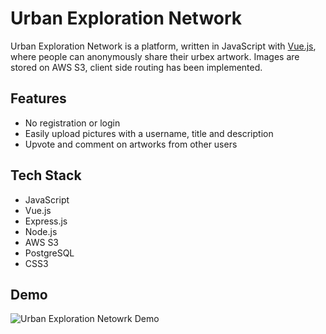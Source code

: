 # Urban Exploration Network

Urban Exploration Network is a platform, written in JavaScript with [Vue.js](https://vuejs.org/), where people can anonymously share their urbex artwork. Images are stored on AWS S3, client side routing has been implemented.


## Features

- No registration or login
- Easily upload pictures with a username, title and description
- Upvote and comment on artworks from other users


## Tech Stack

- JavaScript
- Vue.js
- Express.js
- Node.js
- AWS S3
- PostgreSQL
- CSS3


## Demo

![Urban Exploration Netowrk Demo](demo/demo.gif)
